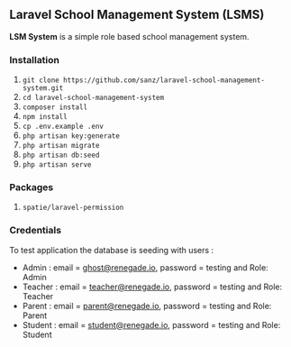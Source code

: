 ## Laravel School Management System (LSMS)

**LSM System** is a simple role based school management system.

### Installation
01. `git clone https://github.com/sanz/laravel-school-management-system.git`
02. `cd laravel-school-management-system`
03. `composer install`
04. `npm install`
05. `cp .env.example .env`
06. `php artisan key:generate`
07. `php artisan migrate`
08. `php artisan db:seed`
09. `php artisan serve`

### Packages
01. `spatie/laravel-permission`

### Credentials

To test application the database is seeding with users :

-   Admin : email = ghost@renegade.io, password = testing and Role: Admin
-   Teacher : email = teacher@renegade.io, password = testing and Role: Teacher
-   Parent : email = parent@renegade.io, password = testing and Role: Parent
-   Student : email = student@renegade.io, password = testing and Role: Student
